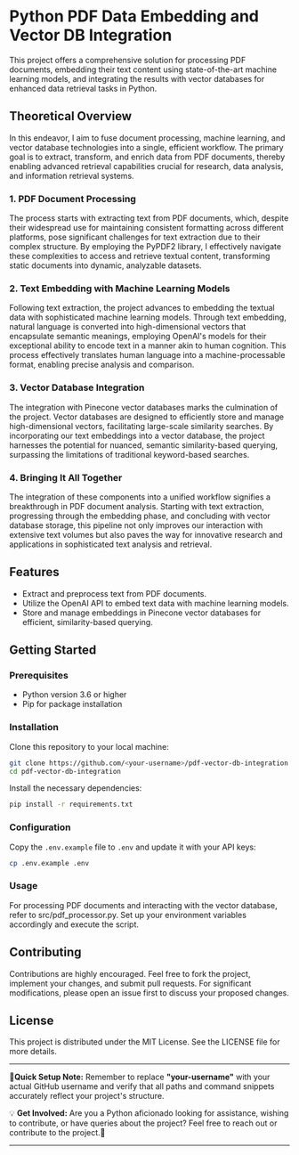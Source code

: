 # Python PDF Data Embedding and Vector DB Integration

This project offers a comprehensive solution for processing PDF documents, embedding their text content using state-of-the-art machine learning models, and integrating the results with vector databases for enhanced data retrieval tasks in Python.

## Theoretical Overview
In this endeavor, I aim to fuse document processing, machine learning, and vector database technologies into a single, efficient workflow. The primary goal is to extract, transform, and enrich data from PDF documents, thereby enabling advanced retrieval capabilities crucial for research, data analysis, and information retrieval systems.
### 1. PDF Document Processing
The process starts with extracting text from PDF documents, which, despite their widespread use for maintaining consistent formatting across different platforms, pose significant challenges for text extraction due to their complex structure. By employing the PyPDF2 library, I effectively navigate these complexities to access and retrieve textual content, transforming static documents into dynamic, analyzable datasets.

### 2. Text Embedding with Machine Learning Models
Following text extraction, the project advances to embedding the textual data with sophisticated machine learning models. Through text embedding, natural language is converted into high-dimensional vectors that encapsulate semantic meanings, employing OpenAI's models for their exceptional ability to encode text in a manner akin to human cognition. This process effectively translates human language into a machine-processable format, enabling precise analysis and comparison.

### 3. Vector Database Integration
The integration with Pinecone vector databases marks the culmination of the project. Vector databases are designed to efficiently store and manage high-dimensional vectors, facilitating large-scale similarity searches. By incorporating our text embeddings into a vector database, the project harnesses the potential for nuanced, semantic similarity-based querying, surpassing the limitations of traditional keyword-based searches.

### 4. Bringing It All Together
The integration of these components into a unified workflow signifies a breakthrough in PDF document analysis. Starting with text extraction, progressing through the embedding phase, and concluding with vector database storage, this pipeline not only improves our interaction with extensive text volumes but also paves the way for innovative research and applications in sophisticated text analysis and retrieval.

## Features

- Extract and preprocess text from PDF documents.
- Utilize the OpenAI API to embed text data with machine learning models.
- Store and manage embeddings in Pinecone vector databases for efficient, similarity-based querying.

## Getting Started

### Prerequisites

- Python version 3.6 or higher
- Pip for package installation

### Installation

Clone this repository to your local machine:

```bash
git clone https://github.com/<your-username>/pdf-vector-db-integration.git
cd pdf-vector-db-integration
```

Install the necessary dependencies:

```bash
pip install -r requirements.txt
```

### Configuration

Copy the `.env.example` file to `.env` and update it with your API keys:

```bash
cp .env.example .env
```

### Usage

For processing PDF documents and interacting with the vector database, refer to src/pdf_processor.py. Set up your environment variables accordingly and execute the script.

## Contributing

Contributions are highly encouraged. Feel free to fork the project, implement your changes, and submit pull requests. For significant modifications, please open an issue first to discuss your proposed changes.

## License

This project is distributed under the MIT License. See the LICENSE file for more details.

---

🚀**Quick Setup Note:** Remember to replace **"your-username"** with your actual GitHub username and verify that all paths and command snippets accurately reflect your project's structure.

💡 **Get Involved:** Are you a Python aficionado looking for assistance, wishing to contribute, or have queries about the project? Feel free to reach out or contribute to the project.🙂 

---
